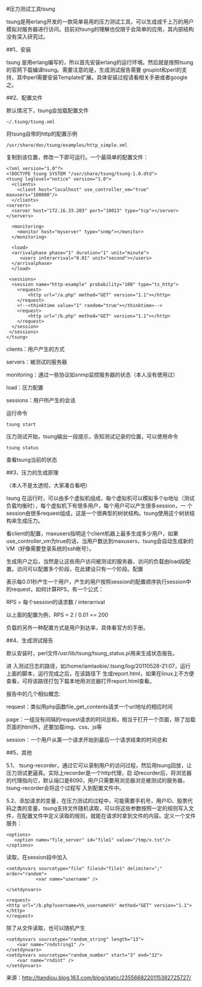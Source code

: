 #压力测试工具tsung

tsung是用erlang开发的一款简单易用的压力测试工具，可以生成成千上万的用户模拟对服务器进行访问。目前对tsung的理解也仅限于会简单的应用，其内部结构没有深入研究过。

##1、安装

tsung 是用erlang编写的，所以首先安装erlang的运行环境。然后就是按照tsung的官网下载编译tsung。需要注意的是，生成测试报告需要 gnuplot和perl的支持，其中perl需要安装Template扩展。具体安装过程请看相关手册或者google之。

##2、配置文件

默认情况下，tsung会加载配置文件

    ~/.tsung/tsung.xml

将tsung自带的http的配置示例

    /usr/share/doc/tsung/examples/http_simple.xml

复制到该位置，修改一下即可运行。一个最简单的配置文件：

    <?xml version="1.0"?>
    <!DOCTYPE tsung SYSTEM "/usr/share/tsung/tsung-1.0.dtd">
	<tsung loglevel="notice" version="1.0">
	  <clients>
	    <client host="localhost" use_controller_vm="true" maxusers="100000"/>
	  </clients>
	<servers>
	  <server host="172.16.33.203" port="10013" type="tcp"></server>
	</servers>
	
	  <monitoring>
	    <monitor host="myserver" type="snmp"></monitor>
	  </monitoring>
	
	  <load>
	  <arrivalphase phase="1" duration="1" unit="minute">
	     <users interarrival="0.01" unit="second"></users>
	  </arrivalphase>
	  </load>
	
	 <sessions>
	  <session name="http-example" probability="100" type="ts_http">
	    <request>
	        <http url="/a.php" method="GET" version="1.1"></http>
	    </request>
	    <!--<thinktime value="1" random="true"></thinktime>-->
	    <request>
	        <http url="/b.php" method="GET" version="1.1"></http>
	    </request>
	  </session>
	 </sessions>
	</tsung>

clients：用户产生的方式

servers：被测试的服务器

monitoring：通过一些协议如snmp监控服务器的状态（本人没有使用过）

load：压力配置

sessions：用户所产生的会话

运行命令

    tsung start

压力测试开始，tsung输出一段提示，告知测试记录的位置，可以使用命令

    tsung status

查看tsung当前的状态

##3、压力的生成原理

（本人不是太透彻，大家凑合看吧）

tsung 在运行时，可以由多个虚拟机组成，每个虚拟机可以模拟多个ip地址（测试负载均衡时），每个虚拟机下有很多用户，每个用户可以产生很多session，一 个session由很多request组成，这是一个很典型的树状结构。tsung使用这个树状结构来生成压力。

看client的配置，maxusers指明这个client机器上最多生成多少用户，如果use_controller_vm为true的话，当用户数达到maxusers，tsung会自动生成新的VM（好像需要登录系统的ssh帐号）。

生成用户之后，当然是让这些用户访问被测试的服务器，访问的负载由load段配置。访问可以配置多个阶段，在此建设只有一个阶段。配置

 <users interarrival="0.01" unit="second"></users>
表示每0.01秒产生一个用户，产生的用户按照session的配置顺序执行session中的request，如何计算RPS，有一个公式：

RPS = 每个session的请求数 / interarrival 

以上面的配置为例，RPS = 2 / 0.01 == 200

负载的另外一种配置方式是用户到达率，具体看官方的手册。

##4、生成测试报告

默认安装时，perl文件/usr/lib/tsung/tsung_status.pl用来生成状态报告。

进 入测试日志的路径，如/home/iamlaobie/.tsung/log/20110528-21:07，运行上面的脚本，运行完成之后，在该路径下 生成report.html，如果在linux上不方便查看，可将该路径打包下载本地用浏览器打开report.html查看。

报告中的几个相似概念:

request：类似用php函数file_get_contents请求一个url地址的相应时间

page：一组没有间隔的request请求的时间总和，相当于打开一个页面，除了加载页面的html外，还要加载img、css、js等

session：一个用户从第一个请求开始到最后一个请求结束的时间总和

##5、其他

5.1、 tsung-recorder，通过它可以录制用户的访问过程，然后用tsung回放，让压力测试更逼真。实际上recorder是一个http代理，启 动recorder后，将浏览器的代理指向它，默认端口是8090，用户只需要用浏览器浏览被测试的服务器，tsung-recorder会将这个过程写 入到配置文件中。

5.2、添加请求的变量，在压力测试的过程中，可能需要手机号，用户ID、股票代码之类的变量，tsung支持文件随机读取，可以将这些参数按照一定的规则写入文件，在配置文件中定义读取的规则，就能在请求时拿到文件的内容。定义一个文件服务：

    <options>
       <option name="file_server" id="file1" value="/tmp/x.txt"/>
    </options>
读取，在session段中加入

    <setdynvars sourcetype="file" fileid="file1" delimiter=";" order="random">
               <var name="username" />

    </setdynvars>

    <request>
    <http url="/b.php?username=%%_username%%" method="GET" version="1.1"></http>
    </request>

除了从文件读取，也可以随机产生

    <setdynvars sourcetype="random_string" length="13">
        <var name="rndstring1" />
    </setdynvars>
    <setdynvars sourcetype="random_number" start="3" end="32">
        <var name="rndint" />
    </setdynvars>

来源：http://tiandiou.blog.163.com/blog/static/2355668220115392725727/

